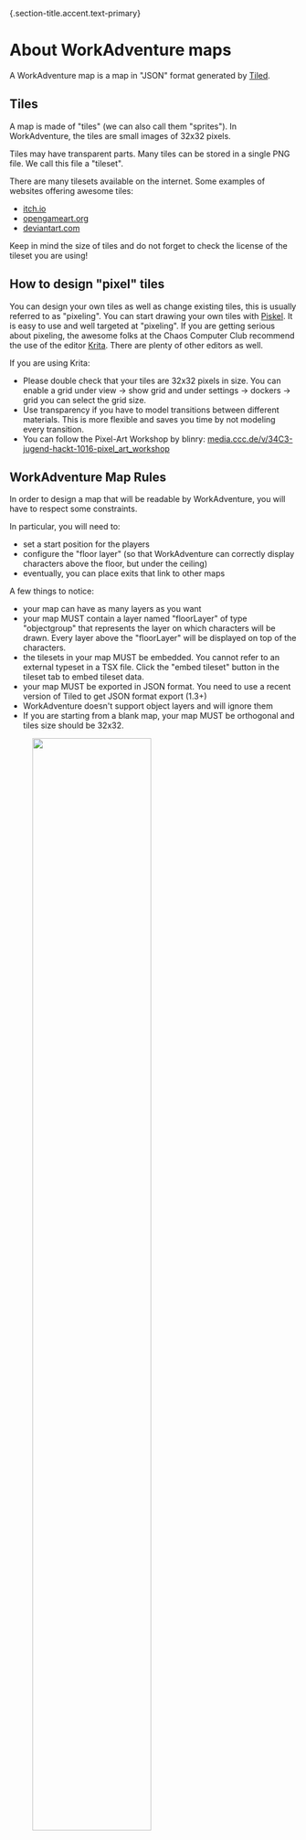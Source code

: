 {.section-title.accent.text-primary}
# About WorkAdventure maps

A WorkAdventure map is a map in "JSON" format generated by [Tiled](https://www.mapeditor.org/).

## Tiles

A map is made of "tiles" (we can also call them "sprites"). In WorkAdventure, the tiles are small images of 32x32 pixels.

Tiles may have transparent parts. Many tiles can be stored in a single PNG file. We call this file a "tileset".

There are many tilesets available on the internet. Some examples of websites offering awesome tiles:

*   [itch.io](https://itch.io/)
*   [opengameart.org](https://opengameart.org/)
*   [deviantart.com](https://www.deviantart.com/)

Keep in mind the size of tiles and do not forget to check the license of the tileset you are using!


## How to design "pixel" tiles

You can design your own tiles as well as change existing tiles, this is usually referred to as "pixeling". You can start drawing your own tiles with [Piskel](https://www.piskelapp.com/). It is easy to use and well targeted at "pixeling". If you are getting serious about pixeling, the awesome folks at the Chaos Computer Club recommend the use of the editor [Krita](https://krita.org/). There are plenty of other editors as well.

If you are using Krita:

*   Please double check that your tiles are 32x32 pixels in size. You can enable a grid under view -> show grid and under settings -> dockers -> grid you can select the grid size.
*   Use transparency if you have to model transitions between different materials. This is more flexible and saves you time by not modeling every transition.
*   You can follow the Pixel-Art Workshop by blinry: [media.ccc.de/v/34C3-jugend-hackt-1016-pixel_art_workshop](https://media.ccc.de/v/34C3-jugend-hackt-1016-pixel_art_workshop)

## WorkAdventure Map Rules

In order to design a map that will be readable by WorkAdventure, you will have to respect some constraints.

In particular, you will need to:

*   set a start position for the players
*   configure the "floor layer" (so that WorkAdventure can correctly display characters above the floor, but under the ceiling)
*   eventually, you can place exits that link to other maps

A few things to notice:

*   your map can have as many layers as you want
*   your map MUST contain a layer named "floorLayer" of type "objectgroup" that represents the layer on which characters will be drawn. Every layer above the "floorLayer" will be displayed on top of the characters.
*   the tilesets in your map MUST be embedded. You cannot refer to an external typeset in a TSX file. Click the "embed tileset" button in the tileset tab to embed tileset data.
*   your map MUST be exported in JSON format. You need to use a recent version of Tiled to get JSON format export (1.3+)
*   WorkAdventure doesn't support object layers and will ignore them
*   If you are starting from a blank map, your map MUST be orthogonal and tiles size should be 32x32.

<div>
    <figure class="figure">
        <img src="images/tiled_screenshot_1.png" class="figure-img img-fluid rounded" alt="" style="width: 70%" />
        <figcaption class="figure-caption">"floorLayer" is compulsory</figcaption>
    </figure>
</div>

## Building walls and "collidable" areas

[Building your map - Collides](https://www.youtube.com/watch?v=qTK50ymhMIE)

By default, the characters can traverse any tiles. If you want to prevent your character from going through a tile (like a wall or a desktop), you must make this tile "collidable". You can do this by settings the `collides` property on a given tile.

To make a tile "collidable", you should:

1.  select the relevant tileset and switch to "edit" mode:
    
    ![](images/collides-1.png){.document-img}
    
2.  right click on a tile of the tileset to select it:

    ![](images/collides-2.png){.document-img}
    
3.  on the left pane in the custom properties section, right click and select "Add properties":

    ![](images/collides-3.png){.document-img}

    Please add a `collides` property. The type of the property must be **bool**.

4.  finally, check the checkbox for the `collides` property:

    ![](images/collides-4.png){.document-img}

Repeat for every tile that should be "collidable".

## Adding behaviour with properties

In the next sections, you will see how you can add behaviour on your map by adding "properties".
You can add properties for a variety of features: putting exits, opening websites, meeting rooms, silent zones, etc...

You can add properties either on individual tiles of a tileset OR on a complete layer.

If you put a property on a layer, it will be triggered if your Woka walks on any tile of the layer.

The exception is the "collides" property that can only be set on tiles, but not on a complete layer.

## Insert helpful information in your map

By setting properties on the map itself, you can help visitors know more about the creators of the map.

The following *map* properties are supported:
* `mapName` (string): The name of your map
* `mapLink` (string): A link to your map, for example a repository
* `mapDescription` (string): A short description of your map
* `mapCopyright` (string): Copyright notice

Each *tileset* can also have a property called `tilesetCopyright` (string). 
If you are using audio files in your map, you can declare a layer property `audioCopyright` (string).

Resulting in a "credit" page in the menu looking like this:

![](images/mapProperties.png){.document-img}
